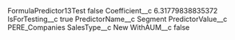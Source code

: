<?xml version="1.0" encoding="UTF-8"?>
<CustomMetadata xmlns="http://soap.sforce.com/2006/04/metadata" xmlns:xsi="http://www.w3.org/2001/XMLSchema-instance" xmlns:xsd="http://www.w3.org/2001/XMLSchema">
    <label>FormulaPredictor13Test</label>
    <protected>false</protected>
    <values>
        <field>Coefficient__c</field>
        <value xsi:type="xsd:double">6.31779838835372</value>
    </values>
    <values>
        <field>IsForTesting__c</field>
        <value xsi:type="xsd:boolean">true</value>
    </values>
    <values>
        <field>PredictorName__c</field>
        <value xsi:type="xsd:string">Segment</value>
    </values>
    <values>
        <field>PredictorValue__c</field>
        <value xsi:type="xsd:string">PERE_Companies</value>
    </values>
    <values>
        <field>SalesType__c</field>
        <value xsi:type="xsd:string">New</value>
    </values>
    <values>
        <field>WithAUM__c</field>
        <value xsi:type="xsd:boolean">false</value>
    </values>
</CustomMetadata>
